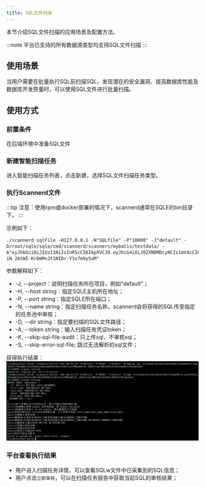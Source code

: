 ```yaml
---
title: SQL文件扫描
---
```

本节介绍SQL文件扫描的应用场景及配置方法。

:::note
平台已支持的所有数据源类型均支持SQL文件扫描
:::

## 使用场景
当用户需要在批量执行SQL前扫描SQL，发现潜在的安全漏洞、提高数据库性能及数据库开发质量时，可以使用SQL文件进行批量扫描。


## 使用方式

### 前置条件
在后端环境中准备SQL文件

### 新建智能扫描任务
进入智能扫描任务列表，点击新建，选择SQL文件扫描任务类型。

### 执行Scannerd文件
:::tip
注意：使用rpm或docker部署的情况下，scannerd通常在SQLE的bin目录下。
::: 

示例如下：

```
./scannerd sqlFile -H127.0.0.1 -N"SQLfile" -P"10000" -J"default" -D/root/sqle/sqle/cmd/scannerd/scanners/mybatis/testdata/ -A"eyJhbGciOiJIUzI1NiIsInR5cCI6IkpXVCJ9.eyJhcG4iOiJ0ZXN0MDcyNCIsImV4cCI6MTcyMTcyODU0NywibmFtZSI6ImFkbWluIn0.CojdTvBkr-iN_26tWI-Kr6mMnJt1NIDr-Y3v7m9ySuM"
```

参数解释如下：

* -J, --project：说明扫描任务所在项目，例如“default”；
* -H, --host string：指定SQLE主机所在地址；
* -P, --port string：指定SQLE所在端口；
* -N, --name string：指定扫描任务名称，scannerd会将获得的SQL传至指定的任务池中审核；
* -D, --dir string：指定要扫描的SQL文件路径；
* -A, --token string：输入扫描任务凭证token；
* -K, --skip-sql-file-audit：只上传sql，不审核sql；
* -S, --skip-error-sql-file; 跳过无法解析的sql文件；

获得执行结果：
![sqlfile_audit](img/sqlfile_audit.png)

### 平台查看执行结果
* 用户进入扫描任务详情，可以查看SQLw文件中已采集到的SQL信息；
* 用户点击`立即审核`，可以在扫描任务报告中获取当前SQL的审核结果；